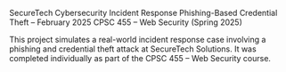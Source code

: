 SecureTech Cybersecurity Incident Response
Phishing-Based Credential Theft – February 2025
CPSC 455 – Web Security (Spring 2025)

This project simulates a real-world incident response case involving a phishing and credential theft attack at SecureTech Solutions. It was completed individually as part of the CPSC 455 – Web Security course.

